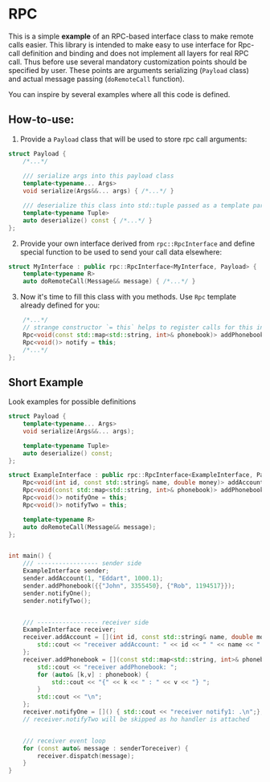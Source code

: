 # RPC
This is a simple **example** of an RPC-based interface class to make remote calls easier.
This library is intended to make easy to use interface for Rpc-call definition and
binding and does not implement all layers for real RPC call. Thus before use 
several mandatory customization points should be specified by user.
These points are arguments serializing (`Payload` class) and actual message passing
(`doRemoteCall` function).

You can inspire by several examples where all this code is defined.

## How-to-use:
1. Provide a `Payload` class that will be used to store rpc call arguments:
```c++
struct Payload {
    /*...*/
    
    /// serialize args into this payload class
    template<typename... Args>
    void serialize(Args&&... args) { /*...*/ }

    /// deserialize this class into std::tuple passed as a template parameter Tuple
    template<typename Tuple>
    auto deserialize() const { /*...*/ }
};
```
2. Provide your own interface derived from `rpc::RpcInterface` and define special function to
be used to send your call data elsewhere:
```c++
struct MyInterface : public rpc::RpcInterface<MyInterface, Payload> {
    template<typename R>
    auto doRemoteCall(Message&& message) { /*...*/ }
```


3. Now it's time to fill this class with you methods. Use `Rpc` template already defined for you:
```c++
    /*...*/
    // strange constructor `= this` helps to register calls for this interface
    Rpc<void(const std::map<std::string, int>& phonebook)> addPhonebook = this;
    Rpc<void()> notify = this;
    /*...*/
};
```

## Short Example
Look examples for possible definitions
```c++
struct Payload {
    template<typename... Args>
    void serialize(Args&&... args);

    template<typename Tuple>
    auto deserialize() const;
};

struct ExampleInterface : public rpc::RpcInterface<ExampleInterface, Payload> {
    Rpc<void(int id, const std::string& name, double money)> addAccount = this;
    Rpc<void(const std::map<std::string, int>& phonebook)> addPhonebook = this;
    Rpc<void()> notifyOne = this;
    Rpc<void()> notifyTwo = this;

    template<typename R>
    auto doRemoteCall(Message&& message);
};


int main() {
    /// ----------------- sender side
    ExampleInterface sender;
    sender.addAccount(1, "Eddart", 1000.1);
    sender.addPhonebook({{"John", 3355450}, {"Rob", 1194517}});
    sender.notifyOne();
    sender.notifyTwo();


    /// ----------------- receiver side
    ExampleInterface receiver;
    receiver.addAccount = [](int id, const std::string& name, double money) {
        std::cout << "receiver addAccount: " << id << " " << name << " " << money << "\n";
    };
    receiver.addPhonebook = [](const std::map<std::string, int>& phonebook) {
        std::cout << "receiver addPhonebook: ";
        for (auto& [k,v] : phonebook) {
            std::cout << "{" << k << " : " << v << "} ";
        }
        std::cout << "\n";
    };
    receiver.notifyOne = []() { std::cout << "receiver notify1: .\n";};
    // receiver.notifyTwo will be skipped as ho handler is attached


    /// receiver event loop
    for (const auto& message : senderToreceiver) {
        receiver.dispatch(message);
    }
}
```
